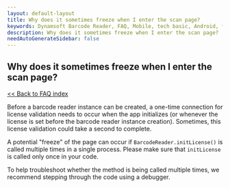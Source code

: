 ```yaml
---
layout: default-layout
title: Why does it sometimes freeze when I enter the scan page? 
keywords: Dynamsoft Barcode Reader, FAQ, Mobile, tech basic, Android, freeze, page
description: Why does it sometimes freeze when I enter the scan page?
needAutoGenerateSidebar: false
---
```


## Why does it sometimes freeze when I enter the scan page?

[<< Back to FAQ index](index.md)

Before a barcode reader instance can be created, a one-time connection for license validation needs to occur when the app initializes (or whenever the license is set before the barcode reader instance creation). Sometimes, this license validation could take a second to complete.

A potential "freeze" of the page can occur if `BarcodeReader.initLicense()` is called multiple times in a single process. Please make sure that `initLicense` is called only once in your code.

To help troubleshoot whether the method is being called multiple times, we recommend stepping through the code using a debugger.